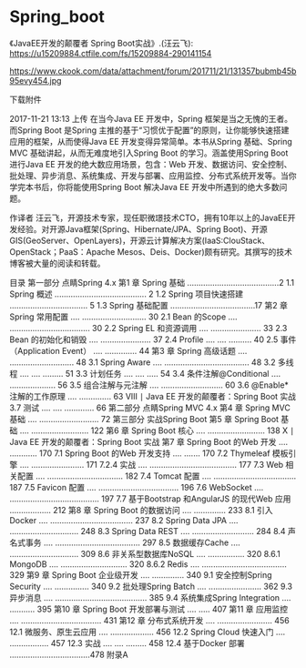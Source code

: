 # Spring_boot
《JavaEE开发的颠覆者 Spring Boot实战》.(汪云飞): https://u15209884.ctfile.com/fs/15209884-290141154

https://www.ckook.com/data/attachment/forum/201711/21/131357bubmb45b95evy454.jpg

下载附件

2017-11-21 13:13 上传
在当今Java EE 开发中，Spring 框架是当之无愧的王者。而Spring Boot 是Spring 主推的基于“习惯优于配置”的原则，让你能够快速搭建应用的框架，从而使得Java EE 开发变得异常简单。本书从Spring 基础、Spring MVC 基础讲起，从而无难度地引入Spring Boot 的学习。涵盖使用Spring Boot 进行Java EE 开发的绝大数应用场景，包含：Web 开发、数据访问、安全控制、批处理、异步消息、系统集成、开发与部署、应用监控、分布式系统开发等。当你学完本书后，你将能使用Spring Boot 解决Java EE 开发中所遇到的绝大多数问题。 

作译者
汪云飞，开源技术专家，现任职微璟技术CTO，拥有10年以上的JavaEE开发经验。对开源Java框架(Spring、Hibernate/JPA、Spring Boot)、开源GIS(GeoServer、OpenLayers)，开源云计算解决方案(IaaS:ClouStack、OpenStack；PaaS：Apache Mesos、Deis、Docker)颇有研究。其撰写的技术博客被大量的阅读和转载。 

目录
第一部分 点睛Spring 4.x
第1 章 Spring 基础 ........................................2
1.1 Spring 概述 ........................................ 2
1.2 Spring 项目快速搭建 .................................. 5
1.3 Spring 基础配置 .....................................17
第2 章 Spring 常用配置 .... ............................ 30
2.1 Bean 的Scope .... ................................... 30
2.2 Spring EL 和资源调用 .... ...................... 33
2.3 Bean 的初始化和销毁 .... ...................... 37
2.4 Profile .... .... .......... 40
2.5 事件（Application Event） .... .............. 44
第3 章 Spring 高级话题 .... ............................ 48
3.1 Spring Aware .... ..................................... 48
3.2 多线程 .... .... ......... 51
3.3 计划任务 .... .... ..... 54
3.4 条件注解@Conditional .... .................... 56
3.5 组合注解与元注解 .... ........................... 60
3.6 @Enable*注解的工作原理 .... .............. 63
VIII ∣ Java EE 开发的颠覆者：Spring Boot 实战
3.7 测试 .... .... ............. 66
第二部分 点睛Spring MVC 4.x
第4 章 Spring MVC 基础 .... .......................... 72
第三部分 实战Spring Boot
第5 章 Spring Boot 基础 .... ......................... 122
第6 章 Spring Boot 核心 .... ......................... 138
X ∣ Java EE 开发的颠覆者：Spring Boot 实战
第7 章 Spring Boot 的Web 开发 .... ............ 170
7.1 Spring Boot 的Web 开发支持 .... ....... 170
7.2 Thymeleaf 模板引擎 .... ....................... 171
7.2.4 实战 .... ...................................... 177
7.3 Web 相关配置 .... ................................. 182
7.4 Tomcat 配置 .... .................................... 187
7.5 Favicon 配置 .... ................................... 196
7.6 WebSocket .... ....................................... 197
7.7 基于Bootstrap 和AngularJS 的现代Web 应用 .................. 212
第8 章 Spring Boot 的数据访问 .... .............. 233
8.1 引入Docker .... .................................... 237
8.2 Spring Data JPA .... .............................. 248
8.3 Spring Data REST .... ........................... 284
8.4 声名式事务 .... ..................................... 297
8.5 数据缓存Cache .... .............................. 309
8.6 非关系型数据库NoSQL .... ................ 320
8.6.1 MongoDB .... ............................. 320
8.6.2 Redis .... ..................................... 329
第9 章 Spring Boot 企业级开发 .... .............. 340
9.1 安全控制Spring Security .... ............... 340
9.2 批处理Spring Batch .... ....................... 362
9.3 异步消息 .... ........................................ 385
9.4 系统集成Spring Integration .... ........... 395
第10 章 Spring Boot 开发部署与测试 .... ..... 407
第11 章 应用监控 .... ................................... 431
第12 章 分布式系统开发 .... ........................ 456
12.1 微服务、原生云应用 .... ................... 456
12.2 Spring Cloud 快速入门 .... ................. 457
12.3 实战 .... .... ......... 458
12.4 基于Docker 部署 ...................................478
附录A 
